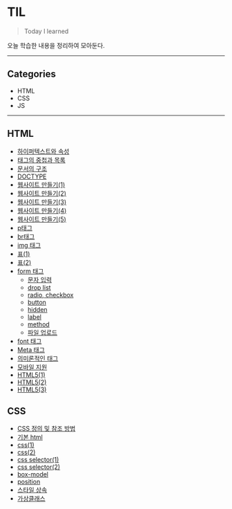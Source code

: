 # TIL

> Today I learned

오늘 학습한 내용을 정리하여 모아둔다.

<hr/>

## Categories

- HTML
- CSS
- JS

<hr/>

## HTML
- [하이퍼텍스트와 속성](./HTML/hypertext.html)
- [태그의 중첩과 목록](./HTML/list.html)
- [문서의 구조](./HTML/structure.html)
- [DOCTYPE](./HTML/doctype.html)
- [웹사이트 만들기(1)](./HTML/index.html)
- [웹사이트 만들기(2)](./HTML/1.html)
- [웹사이트 만들기(3)](./HTML/2.html)
- [웹사이트 만들기(4)](./HTML/3.html)
- [웹사이트 만들기(5)](./HTML/4.html)
- [p태그](./HTML/p.html)
- [br태그](./HTML/br.html)
- [img 태그](./HTML/img.html)
- [표(1)](./HTML/table.html)
- [표(2)](./HTML/table2.html)
- [form 태그](./HTML/form.html)
  * [문자 입력](./HTML/form_text.html)
  * [drop list](./HTML/form_choice.html)
  * [radio, checkbox](./HTML/form_choice2.html)
  * [button](./HTML/form_button.html)
  * [hidden](./HTML/form_hidden.html)
  * [label](./HTML/form_lable.html)
  * [method](./HTML/form_method.html)
  * [파일 업로드](./HTML/form_upload.html)
- [font 태그](./HTML/font.html)
- [Meta 태그](./HTML/meta.html)
- [의미론적인 태그](./HTML/semantic.html)
- [모바일 지원](./HTML/mobile.html)
- [HTML5(1)](./HTML/html5_form.html)
- [HTML5(2)](./HTML/html5_form2.html)
- [HTML5(3)](./HTML/html5_form3.html) 


## CSS

- [CSS 정의 및 참조 방법](./CSS/css.md)
- [기본 html](./CSS/helloworld.html)
- [css(1)](./CSS/html_css_1.html)
- [css(2)](./CSS/html_css_2.html)
- [css selector(1)](./CSS/html_css_selectors_id.html)
- [css selector(2)](./CSS/html_css_selectors_pc.html)
- [box-model](./CSS/box-modeandposition.md)
- [position](./CSS/box-modeandposition.md)
- [스타일 상속](./CSS/style-inheritance\and\pseudo-class.md)
- [가상클래스](./CSS/style-inheritance\and\pseudo-class.md)




























